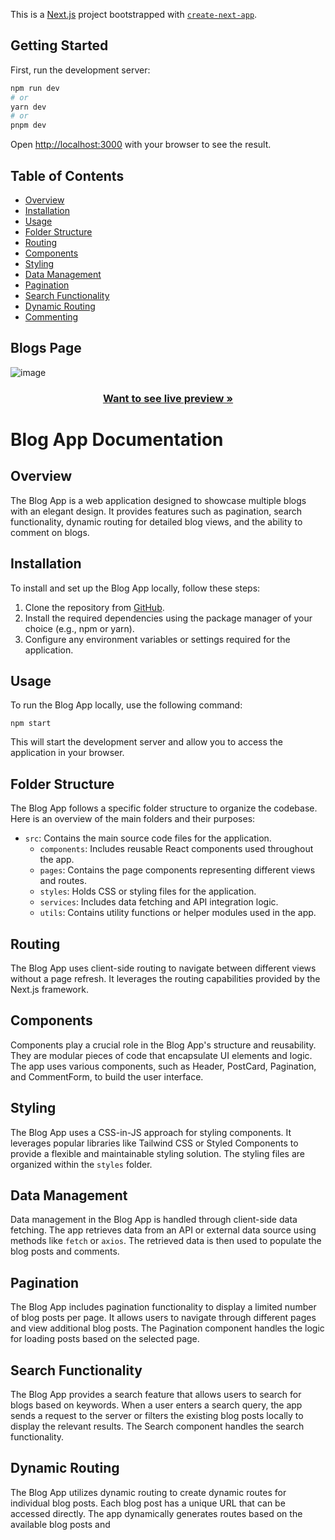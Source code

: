 This is a [Next.js](https://nextjs.org/) project bootstrapped with [`create-next-app`](https://github.com/vercel/next.js/tree/canary/packages/create-next-app).

## Getting Started

First, run the development server:

```bash
npm run dev
# or
yarn dev
# or
pnpm dev
```

Open [http://localhost:3000](http://localhost:3000) with your browser to see the result.

## Table of Contents
- [Overview](#overview)
- [Installation](#installation)
- [Usage](#usage)
- [Folder Structure](#folder-structure)
- [Routing](#routing)
- [Components](#components)
- [Styling](#styling)
- [Data Management](#data-management)
- [Pagination](#pagination)
- [Search Functionality](#search-functionality)
- [Dynamic Routing](#dynamic-routing)
- [Commenting](#commenting)

## Blogs Page 
![image](https://github.com/Alexfp05405/Blog/assets/107488954/3b02462b-aee1-48e5-a8a1-e28d39a3a88d)

  <h3 align="center"><a href="https://blog-weld-eight.vercel.app/"><strong>Want to see live preview »</strong></a></h3>

# Blog App Documentation

## Overview
The Blog App is a web application designed to showcase multiple blogs with an elegant design. It provides features such as pagination, search functionality, dynamic routing for detailed blog views, and the ability to comment on blogs.

## Installation
To install and set up the Blog App locally, follow these steps:
1. Clone the repository from [GitHub](https://github.com/your/repository).
2. Install the required dependencies using the package manager of your choice (e.g., npm or yarn).
3. Configure any environment variables or settings required for the application.

## Usage
To run the Blog App locally, use the following command:
```
npm start
```
This will start the development server and allow you to access the application in your browser.

## Folder Structure
The Blog App follows a specific folder structure to organize the codebase. Here is an overview of the main folders and their purposes:
- `src`: Contains the main source code files for the application.
  - `components`: Includes reusable React components used throughout the app.
  - `pages`: Contains the page components representing different views and routes.
  - `styles`: Holds CSS or styling files for the application.
  - `services`: Includes data fetching and API integration logic.
  - `utils`: Contains utility functions or helper modules used in the app.

## Routing
The Blog App uses client-side routing to navigate between different views without a page refresh. It leverages the routing capabilities provided by the Next.js framework.

## Components
Components play a crucial role in the Blog App's structure and reusability. They are modular pieces of code that encapsulate UI elements and logic. The app uses various components, such as Header, PostCard, Pagination, and CommentForm, to build the user interface.

## Styling
The Blog App uses a CSS-in-JS approach for styling components. It leverages popular libraries like Tailwind CSS or Styled Components to provide a flexible and maintainable styling solution. The styling files are organized within the `styles` folder.

## Data Management
Data management in the Blog App is handled through client-side data fetching. The app retrieves data from an API or external data source using methods like `fetch` or `axios`. The retrieved data is then used to populate the blog posts and comments.

## Pagination
The Blog App includes pagination functionality to display a limited number of blog posts per page. It allows users to navigate through different pages and view additional blog posts. The Pagination component handles the logic for loading posts based on the selected page.

## Search Functionality
The Blog App provides a search feature that allows users to search for blogs based on keywords. When a user enters a search query, the app sends a request to the server or filters the existing blog posts locally to display the relevant results. The Search component handles the search functionality.

## Dynamic Routing
The Blog App utilizes dynamic routing to create dynamic routes for individual blog posts. Each blog post has a unique URL that can be accessed directly. The app dynamically generates routes based on the available blog posts and

